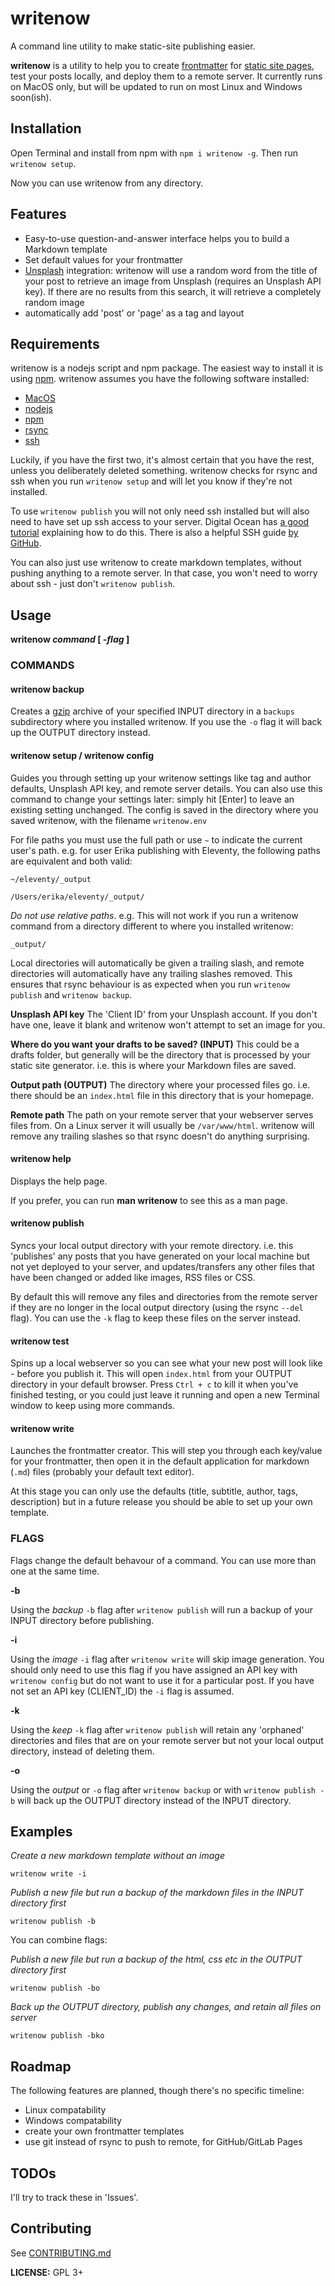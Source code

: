 # writenow
A command line utility to make static-site publishing easier.

**writenow** is a utility to help you to create [frontmatter](https://jekyllrb.com/docs/front-matter/) for [static site pages](https://davidwalsh.name/introduction-static-site-generators), test your posts locally, and deploy them to a remote server. It currently runs on MacOS only, but will be updated to run on most Linux and Windows soon(ish).

## Installation

Open Terminal and install from npm with `npm i writenow -g`.
Then run `writenow setup`.

Now you can use writenow from any directory.

## Features
* Easy-to-use question-and-answer interface helps you to build a Markdown template
* Set default values for your frontmatter
* [Unsplash](https://unsplash.com/) integration: writenow will use a random word from the title of your post to retrieve an image from Unsplash (requires an Unsplash API key). If there are no results from this search, it will retrieve a completely random image
* automatically add 'post' or 'page' as a tag and layout

## Requirements

writenow is a nodejs script and npm package. The easiest way to install it is using [npm](https://www.npmjs.com). writenow assumes you have the following software installed:

* [MacOS](https://en.wikipedia.org/wiki/MacOS)
* [nodejs](https://nodejs.org/en/)
* [npm](https://docs.npmjs.com/)
* [rsync](https://rsync.samba.org/)
* [ssh](https://en.wikipedia.org/wiki/Secure_Shell)

Luckily, if you have the first two, it's almost certain that you have the rest, unless you deliberately deleted something. writenow checks for rsync and ssh when you run `writenow setup` and will let you know if they're not installed.

To use `writenow publish` you will not only need ssh installed but will also need to have set up ssh access to your server. Digital Ocean has [a good tutorial](https://www.digitalocean.com/community/tutorials/how-to-set-up-ssh-keys-on-ubuntu-1804) explaining how to do this. There is also a helpful SSH guide [by GitHub](https://help.github.com/articles/about-ssh/).

You can also just use writenow to create markdown templates, without pushing anything to a remote server. In that case, you won't need to worry about ssh - just don't `writenow publish`.

## Usage

  **writenow _command_ [ _-flag_ ]**

### COMMANDS

#### writenow backup

  Creates a [gzip](https://www.gnu.org/software/gzip/) archive of your specified INPUT directory in a `backups` subdirectory where you installed writenow. If you use the `-o` flag it will back up the OUTPUT directory instead.

#### writenow setup / writenow config

  Guides you through setting up your writenow settings like tag and author defaults,  Unsplash API key, and remote server details. You can also use this command to change   your settings later: simply hit \[Enter] to leave an existing setting unchanged. The config is saved in the directory where you saved writenow, with the filename `writenow.env`

  For file paths you must use the full path or use `~` to indicate the current user's path. e.g. for user Erika publishing with Eleventy, the following paths are equivalent and both valid:

  `~/eleventy/_output`
  
  `/Users/erika/eleventy/_output/`

  *Do not use relative paths*. e.g. This will not work if you run a writenow command from a directory different to where you installed writenow: 
  
  `_output/`

  Local directories will automatically be given a trailing slash, and remote directories will automatically have any trailing slashes removed. This ensures that rsync behaviour is as expected when you run `writenow publish` and `writenow backup`.

  **Unsplash API key**
  The 'Client ID' from your Unsplash account. If you don't have one, leave it blank and writenow won't attempt to set an image for you.

  **Where do you want your drafts to be saved? (INPUT)**
  This could be a drafts folder, but generally will be the directory that is processed by your static site generator. i.e. this is where your Markdown files are saved.

  **Output path (OUTPUT)**
  The directory where your processed files go. i.e. there should be an `index.html` file in this directory that is your homepage.

  **Remote path**
  The path on your remote server that your webserver serves files from. On a Linux server it will usually be `/var/www/html`. writenow will remove any trailing slashes so that rsync doesn't do anything surprising.

#### writenow help

  Displays the help page.

  If you prefer, you can run **man writenow** to see this as a man page.

#### writenow publish

  Syncs your local output directory with your remote directory. i.e. this 'publishes' any posts that you have generated on your local machine but not yet deployed to your server, and updates/transfers any other files that have been changed or added like images, RSS files or CSS.

  By default this will remove any files and directories from the remote server if they are no longer in the local output directory (using the rsync `--del` flag). You can use the `-k` flag to keep these files on the server instead.

#### writenow test

  Spins up a local webserver so you can see what your new post will look like - before you publish it. This will open `index.html` from your OUTPUT directory in your default browser. Press `Ctrl + c` to kill it when you've finished testing, or you could just leave it running and open a new Terminal window to keep using more commands.

#### writenow write

  Launches the frontmatter creator. This will step you through each key/value for your frontmatter, then open it in the default application for markdown (`.md`) files (probably your default text editor).

  At this stage you can only use the defaults (title, subtitle, author, tags, description) but in a future release you should be able to set up your own template.

### FLAGS

Flags change the default behavour of a command. You can use more than one at the same time.

  **-b**

  Using the *backup* `-b` flag after `writenow publish` will run a backup of your INPUT directory before publishing.

  **-i**

  Using the *image* `-i` flag after `writenow write` will skip image generation. You should only need to use this flag if you have assigned an API key with `writenow config` but do not want to use it for a particular post. If you have not set an API key (CLIENT_ID) the `-i` flag is assumed.

  **-k**

  Using the *keep* `-k` flag after `writenow publish` will retain any 'orphaned' directories and files that are on your remote server but not your local output directory, instead of deleting them.

  **-o**

  Using the *output* or `-o` flag after `writenow backup` or with `writenow publish -b` will back up the OUTPUT directory instead of the INPUT directory.

## Examples

_Create a new markdown template without an image_

`writenow write -i`

_Publish a new file but run a backup of the markdown files in the INPUT directory first_

`writenow publish -b`

You can combine flags:

_Publish a new file but run a backup of the html, css etc in the OUTPUT directory first_

`writenow publish -bo`

_Back up the OUTPUT directory, publish any changes, and retain all files on server_

`writenow publish -bko`

## Roadmap

The following features are planned, though there's no specific timeline:

* Linux compatability
* Windows compatability
* create your own frontmatter templates
* use git instead of rsync to push to remote, for GitHub/GitLab Pages

## TODOs

I'll try to track these in 'Issues'.

## Contributing

See [CONTRIBUTING.md](CONTRIBUTING.md)

**LICENSE:** GPL 3+